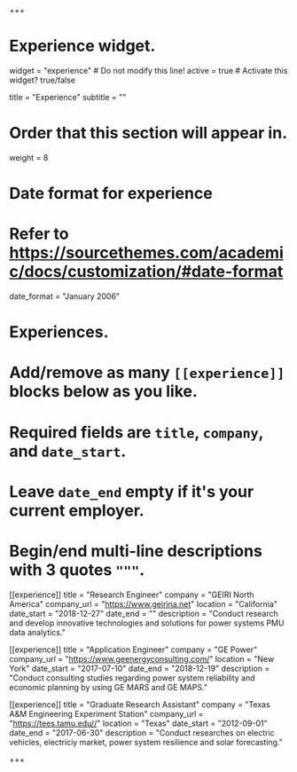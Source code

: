 +++
# Experience widget.
widget = "experience"  # Do not modify this line!
active = true  # Activate this widget? true/false

title = "Experience"
subtitle = ""

# Order that this section will appear in.
weight = 8

# Date format for experience
#   Refer to https://sourcethemes.com/academic/docs/customization/#date-format
date_format = "January 2006"

# Experiences.
#   Add/remove as many `[[experience]]` blocks below as you like.
#   Required fields are `title`, `company`, and `date_start`.
#   Leave `date_end` empty if it's your current employer.
#   Begin/end multi-line descriptions with 3 quotes `"""`.
[[experience]]
  title = "Research Engineer"
  company = "GEIRI North America"
  company_url = "https://www.geirina.net"
  location = "California"
  date_start = "2018-12-27"
  date_end = ""
  description = "Conduct research and develop innovative technologies and solutions for power systems PMU data analytics."  

[[experience]]
  title = "Application Engineer"
  company = "GE Power"
  company_url = "https://www.geenergyconsulting.com/"
  location = "New York"
  date_start = "2017-07-10"
  date_end = "2018-12-19"
  description = "Conduct consulting studies regarding power system reliability and economic planning by using GE MARS and GE MAPS."

[[experience]]
  title = "Graduate Research Assistant"
  company = "Texas A&M Engineering Experiment Station"
  company_url = "https://tees.tamu.edu//"
  location = "Texas"
  date_start = "2012-09-01"
  date_end = "2017-06-30"
  description = "Conduct researches on electric vehicles, electriciy market, power system resilience and solar forecasting."

+++
